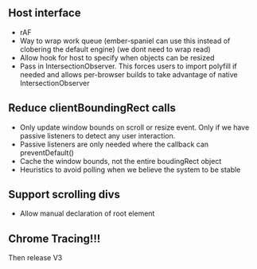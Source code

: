 ## Host interface
  * rAF
  * Way to wrap work queue (ember-spaniel can use this instead of clobering the default engine) (we dont need to wrap read)
  * Allow hook for host to specify when objects can be resized
  * Pass in IntersectionObserver. This forces users to import polyfill if needed and allows per-browser builds to take advantage of native IntersectionObserver

## Reduce clientBoundingRect calls
  * Only update window bounds on scroll or resize event. Only if we have passive listeners to detect any user interaction.
  * Passive listeners are only needed where the callback can preventDefault()
  * Cache the window bounds, not the entire boudingRect object
  * Heuristics to avoid polling when we believe the system to be stable

## Support scrolling divs
  * Allow manual declaration of root element

## Chrome Tracing!!!

Then release V3